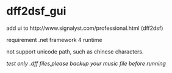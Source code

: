 # dff2dsf_gui
<p> add ui to http://www.signalyst.com/professional.html (dff2dsf) </p>
<p> requirement .net framework 4 runtime </p>
<p> not support unicode path, such as chinese characters. <p>

_test only .dff files,please backup your music file before running_
